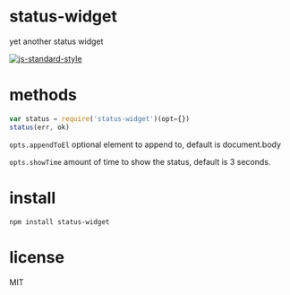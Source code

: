 # status-widget

yet another status widget

[![js-standard-style](https://cdn.rawgit.com/feross/standard/master/badge.svg)](https://github.com/feross/standard)

# methods

``` js
var status = require('status-widget')(opt={})
status(err, ok)
```

`opts.appendToEl` optional element to append to, default is document.body

`opts.showTime` amount of time to show the status, default is 3 seconds.

# install

```
npm install status-widget
```

# license

MIT
